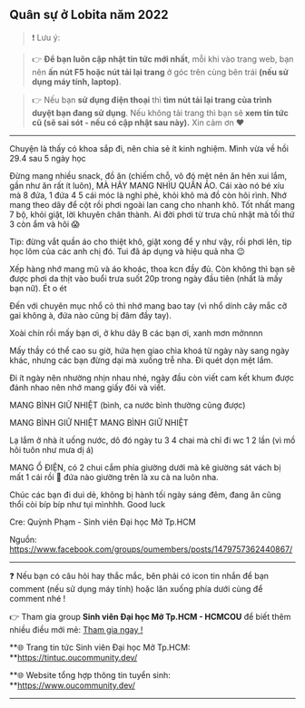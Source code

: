 ## Quân sự ở Lobita năm 2022

> ❗ Lưu ý: 

>👉 **Để bạn luôn cập nhật tin tức mới nhất**, mỗi khi vào trang web, bạn nên **ấn nút F5 hoặc nút tải lại trang** ở góc trên cùng bên trái **(nếu sử dụng máy tính, laptop)**. 

>👉 Nếu bạn **sử dụng điện thoại** thì **tìm nút tải lại trang của trình duyệt bạn đang sử dụng**. Nếu không tải trang thì bạn sẽ **xem tin tức cũ (sẽ sai sót - nếu có cập nhật sau này).** Xin cảm ơn ❤

---

Chuyện là thấy có khoa sắp đi, nên chia sẻ ít kinh nghiệm. Mình vừa về hồi 29.4 sau 5 ngày học

Đừng mang nhiều snack, đồ ăn (chiếm chỗ, vô đó mệt nên ăn hên xui lắm, gần như ăn rất ít luôn), MÀ HÃY MANG NHÌU QUẦN ÁO. Cái xào nó bé xíu mà 8 đứa, 1 đứa 4 5 cái móc là nghỉ phẻ, khỏi khô mà đồ còn hôi rình. Nhớ mang theo dây để cột rồi phơi ngoài lan cang cho nhanh khô. Tốt nhất mang 7 bộ, khỏi giặt, lời khuyên chân thành. Ai đời phơi từ trưa chủ nhật mà tối thứ 3 còn ẩm và hôi 😱

Tip: đừng vắt quần áo cho thiệt khô, giặt xong để y như vậy, rồi phơi lên, tip học lõm của các anh chị đó. Tui đã áp dụng và hiệu quả nha 😉 

Xếp hàng nhớ mang mũ và áo khoác, thoa kcn đầy đủ. Còn không thì bạn sẽ được phơi da thịt vào buổi trưa suốt 20p trong ngày đầu tiên (nhất là mấy bạn nữ). Ét o ét 

Đến với chuyên mục nhổ cỏ thì nhớ mang bao tay (vì nhổ dính cây mắc cỡ gai không à, đứa nào cũng bị đâm đầy tay). 

Xoài chín rồi mấy bạn ơi, ở khu dãy B các bạn ơi, xanh mơn mởnnnn

Mấy thầy có thể cao su giờ, hứa hẹn giao chìa khoá từ ngày này sang ngày khác, nhưng các bạn đừng dại mà xuống trễ nha. Đi quét dọn mệt lắm. 

Đi ít ngày nên nhường nhịn nhau nhé, ngày đầu còn viết cam kết khum được đánh nhao nên nhớ mang giấy đôi và viết.

MANG BÌNH GIỮ NHIỆT (bình, ca nước bình thường cũng được) 

MANG BÌNH GIỮ NHIỆT
MANG BÌNH GIỮ NHIỆT 

Lạ lắm ở nhà ít uống nước, dô đó ngày tu 3 4 chai mà chỉ đi wc 1 2 lần (vì mồ hôi tuôn như mưa dị á) 

MANG Ổ ĐIỆN, có 2 chui cắm phía giường dưới mà kê giường sát vách bị mất 1 cái rồi 🙂 đứa nào giường trên là xu cà na luôn nha. 

Chúc các bạn đi dui dẻ, không bị hành tối ngày sáng đêm, đang ăn cũng thổi còi bíp bíp như tụi mìnhhh. Good luck

Cre: Quỳnh Phạm - Sinh viên Đại học Mở Tp.HCM

Nguồn: https://www.facebook.com/groups/oumembers/posts/1479757362440867/

---

❓ Nếu bạn có câu hỏi hay thắc mắc, bên phải có icon tin nhắn để bạn comment (nếu sử dụng máy tính) hoặc lăn xuống phía dưới cùng để comment nhé !

👉 Tham gia group **Sinh viên Đại học Mở Tp.HCM - HCMCOU** để biết thêm nhiều điều mới mẻ: [Tham gia ngay !](https://www.facebook.com/groups/oumembers)

**🌐 Trang tin tức Sinh viên Đại học Mở Tp.HCM: **https://tintuc.oucommunity.dev/

**🌐 Website tổng hợp thông tin tuyển sinh: **https://www.oucommunity.dev/

---